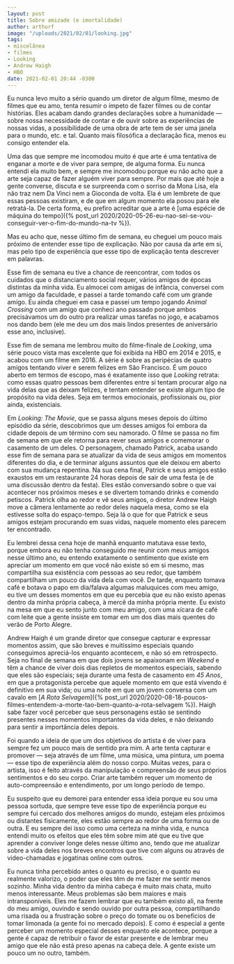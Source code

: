 ```yaml
---
layout: post
title: Sobre amizade (e imortalidade)
author: arthurf
image: "/uploads/2021/02/01/looking.jpg"
tags:
- miscelânea
- filmes
- Looking
- Andrew Haigh
- HBO
date: 2021-02-01 20:44 -0300
---
```

Eu nunca levo muito a sério quando um diretor de algum filme, mesmo de filmes que eu amo, tenta resumir o ímpeto de fazer filmes ou de contar histórias. Eles acabam dando grandes declarações sobre a humanidade — sobre nossa necessidade de contar e de ouvir sobre as experiências de nossas vidas, a possibilidade de uma obra de arte tem de ser uma janela para o mundo, etc. e tal. Quanto mais filosófica a declaração fica, menos eu consigo entender ela.

Uma das que sempre me incomodou muito é que arte é uma tentativa de enganar a morte e de viver para sempre, de alguma forma. Eu nunca entendi ela muito bem, e sempre me incomodou porque eu não acho que a arte seja capaz de fazer alguém viver para sempre. Por mais que até hoje a gente converse, discuta e se surpreenda com o sorriso da Mona Lisa, ela não traz nem Da Vinci nem a Gioconda de volta. Ela é um lembrete de que essas pessoas existiram, e de que em algum momento ela posou para ele retratá-la. De certa forma, eu prefiro acreditar que a arte é [uma espécie de máquina do tempo]({% post_url 2020/2020-05-26-eu-nao-sei-se-vou-conseguir-ver-o-fim-do-mundo-na-tv %}).

Mas eu acho que, nesse último fim de semana, eu cheguei um pouco mais próximo de entender esse tipo de explicação. Não por causa da arte em si, mas pelo tipo de experiência que esse tipo de explicação tenta descrever em palavras.

Esse fim de semana eu tive a chance de reencontrar, com todos os cuidados que o distanciamento social requer, vários amigos de épocas distintas da minha vida. Eu almocei com amigas de infância, conversei com um amigo da faculdade, e passei a tarde tomando café com um grande amigo. Eu ainda cheguei em casa e passei um tempo jogando *Animal Crossing* com um amigo que conheci ano passado porque ambos precisávamos um do outro pra realizar umas tarefas no jogo, e acabamos nos dando bem (ele me deu um dos mais lindos presentes de aniversário esse ano, inclusive).

Esse fim de semana me lembrou muito do filme-finale de *Looking*, uma série pouco vista mas excelente que foi exibida na HBO em 2014 e 2015, e acabou com um filme em 2016. A série é sobre as peripécias de quatro amigos tentando viver e serem felizes em São Francisco. É um pouco aberto em termos de escopo, mas é exatamente isso que *Looking* retrata: como essas quatro pessoas bem diferentes entre si tentam procurar algo na vida delas que as deixam felizes, e tentam entender se existe algum tipo de propósito na vida deles. Seja em termos emocionais, profissionais ou, pior ainda, existenciais.

Em *Looking: The Movie*, que se passa alguns meses depois do último episódio da série, descobrimos que um desses amigos foi embora da cidade depois de um término com seu namorado. O filme se passa no fim de semana em que ele retorna para rever seus amigos e comemorar o casamento de um deles. O personagem, chamado Patrick, acaba usando esse fim de semana para se atualizar da vida de seus amigos em momentos diferentes do dia, e de terminar alguns assuntos que ele deixou em aberto com sua mudança repentina. Na sua cena final, Patrick e seus amigos estão exaustos em um restaurante 24 horas depois de sair de uma festa (e de uma discussão dentro da festa). Eles estão conversando sobre o que vai acontecer nos próximos meses e se divertem tomando drinks e comendo petiscos. Patrick olha ao redor e vê seus amigos, o diretor Andrew Haigh move a câmera lentamente ao redor deles naquela mesa, como se ela estivesse solta do espaço-tempo. Seja lá o que for que Patrick e seus amigos estejam procurando em suas vidas, naquele momento eles parecem ter encontrado.

Eu lembrei dessa cena hoje de manhã enquanto matutava esse texto, porque embora eu não tenha conseguido me reunir com meus amigos nesse último ano, eu entendo exatamente o sentimento que existe em apreciar um momento em que você não existe só em si mesmo, mas compartilha sua existência com pessoas ao seu redor, que também compartilham um pouco da vida dela com você. De tarde, enquanto tomava café e botava o papo em dia/falava algumas maluquices com meu amigo, eu tive um desses momentos em que eu percebia que eu não existo apenas dentro da minha própria cabeça, à mercê da minha própria mente. Eu existo na mesa em que eu sento junto com meu amigo, com uma xícara de café com leite que a gente insiste em tomar em um dos dias mais quentes do verão de Porto Alegre.

Andrew Haigh é um grande diretor que consegue capturar e expressar momentos assim, que são breves e muitíssimo especiais quando conseguimos apreciá-los enquanto acontecem, e não só em retrospecto. Seja no final de semana em que dois jovens se apaixonam em *Weekend* e têm a chance de viver dois dias repletos de momentos especiais, sabendo que eles são especiais; seja durante uma festa de casamento em *45 Anos*, em que a protagonista percebe que aquele momento em que está vivendo é definitivo em sua vida; ou uma noite em que um jovem conversa com um cavalo em [*A Rota Selvagem*]({% post_url 2020/2020-08-18-poucos-filmes-entendem-a-morte-tao-bem-quanto-a-rota-selvagem %}). Haigh sabe fazer você perceber que seus personagens estão se sentindo presentes nesses momentos importantes da vida deles, e não deixando para sentir a importância deles depois.

Foi quando a ideia de que um dos objetivos do artista é de viver para sempre fez um pouco mais de sentido pra mim. A arte tenta capturar e promover — seja através de um filme, uma música, uma pintura, um poema — esse tipo de experiência além do nosso corpo. Muitas vezes, para o artista, isso é feito através da manipulação e compreensão de seus próprios sentimentos e do seu corpo. Criar arte também requer um momento de auto-compreensão e entendimento, por um longo período de tempo.

Eu suspeito que eu demorei para entender essa ideia porque eu sou uma pessoa sortuda, que sempre teve esse tipo de experiência porque eu sempre fui cercado dos melhores amigos do mundo, estejam eles próximos ou distantes fisicamente, eles estão sempre ao redor de uma forma ou de outra. E eu sempre dei isso como uma certeza na minha vida, e nunca entendi muito os efeitos que eles têm sobre mim até que eu tive que aprender a conviver longe deles nesse último ano, tendo que me atualizar sobre a vida deles nos breves encontros que tive com alguns ou através de video-chamadas e jogatinas online com outros.

Eu nunca tinha percebido antes o quanto eu preciso, e o quanto eu realmente valorizo, o poder que eles têm de me fazer me sentir menos sozinho. Minha vida dentro da minha cabeça é muito mais chata, muito menos interessante. Meus problemas são bem maiores e mais intransponíveis. Eles me fazem lembrar que eu também existo ali, na frente do meu amigo, ouvindo e sendo ouvido por outra pessoa, compartilhando uma risada ou a frustração sobre o preço do tomate ou os benefícios de tomar limonada (a gente foi no mercado depois). E como é especial a gente perceber um momento especial desses enquanto ele acontece, porque a gente é capaz de retribuir o favor de estar presente e de lembrar meu amigo que ele não está preso apenas na cabeça dele. A gente existe um pouco um no outro, também.
